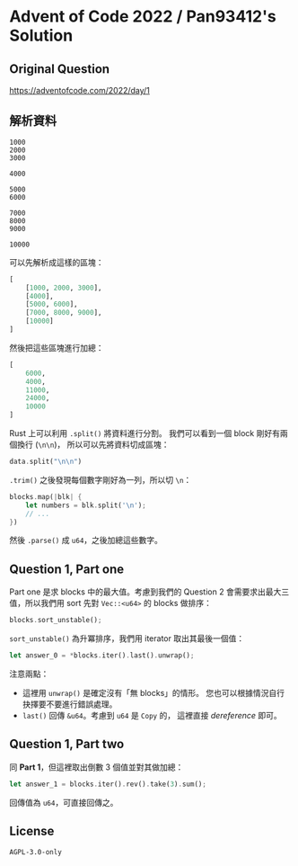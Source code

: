 # Advent of Code 2022 / Pan93412's Solution

## Original Question

<https://adventofcode.com/2022/day/1>

## 解析資料

```plain
1000
2000
3000

4000

5000
6000

7000
8000
9000

10000
```

可以先解析成這樣的區塊：

```python
[
    [1000, 2000, 3000],
    [4000],
    [5000, 6000],
    [7000, 8000, 9000],
    [10000]
]
```

然後把這些區塊進行加總：

```python
[
    6000,
    4000,
    11000,
    24000,
    10000
]
```

Rust 上可以利用 `.split()` 將資料進行分割。
我們可以看到一個 block 剛好有兩個換行 (`\n\n`)，
所以可以先將資料切成區塊：

```rs
data.split("\n\n")
```

`.trim()` 之後發現每個數字剛好為一列，所以切 `\n`：

```rs
blocks.map(|blk| {
    let numbers = blk.split('\n');
    // ...
})
```

然後 `.parse()` 成 `u64`，之後加總這些數字。

## Question 1, Part one

Part one 是求 blocks 中的最大值。考慮到我們的
Question 2 會需要求出最大三值，所以我們用 sort
先對 `Vec::<u64>` 的 blocks 做排序：

```rs
blocks.sort_unstable();
```

`sort_unstable()` 為升冪排序，我們用
iterator 取出其最後一個值：

```rs
let answer_0 = *blocks.iter().last().unwrap();
```

注意兩點：

- 這裡用 `unwrap()` 是確定沒有「無 blocks」的情形。
  您也可以根據情況自行抉擇要不要進行錯誤處理。
- `last()` 回傳 `&u64`。考慮到 `u64` 是 `Copy` 的，
  這裡直接 _dereference_ 即可。

## Question 1, Part two

同 **Part 1**，但這裡取出倒數 3 個值並對其做加總：

```rs
let answer_1 = blocks.iter().rev().take(3).sum();
```

回傳值為 `u64`，可直接回傳之。

## License

`AGPL-3.0-only`
